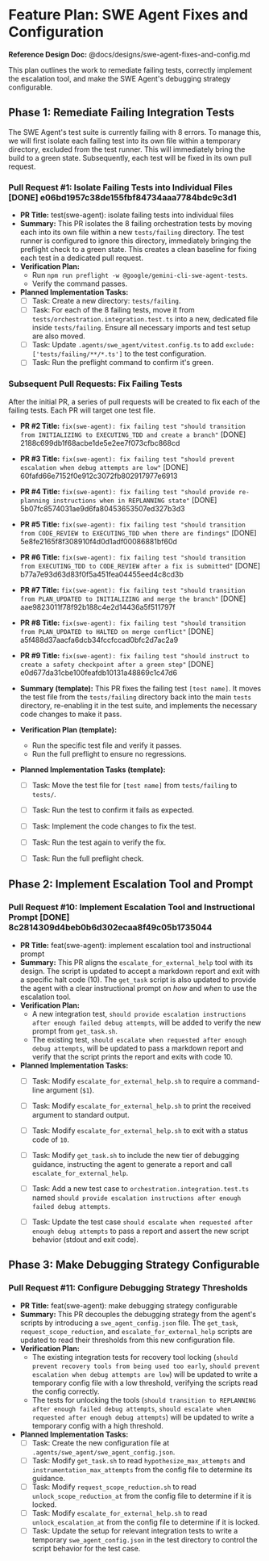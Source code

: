 # Feature Plan: SWE Agent Fixes and Configuration

**Reference Design Doc:** @docs/designs/swe-agent-fixes-and-config.md

This plan outlines the work to remediate failing tests, correctly implement the escalation tool, and make the SWE Agent's debugging strategy configurable.


## Phase 1: Remediate Failing Integration Tests

The SWE Agent's test suite is currently failing with 8 errors. To manage this, we will first isolate each failing test into its own file within a temporary directory, excluded from the test runner. This will immediately bring the build to a green state. Subsequently, each test will be fixed in its own pull request.

### Pull Request #1: Isolate Failing Tests into Individual Files [DONE] e06bd1957c38de155fbf84734aaa7784bdc9c3d1

- **PR Title:** test(swe-agent): isolate failing tests into individual files
- **Summary:** This PR isolates the 8 failing orchestration tests by moving each into its own file within a new `tests/failing` directory. The test runner is configured to ignore this directory, immediately bringing the preflight check to a green state. This creates a clean baseline for fixing each test in a dedicated pull request.
- **Verification Plan:**
  - Run `npm run preflight -w @google/gemini-cli-swe-agent-tests`.
  - Verify the command passes.
- **Planned Implementation Tasks:**
  - [ ] Task: Create a new directory: `tests/failing`.
  - [ ] Task: For each of the 8 failing tests, move it from `tests/orchestration.integration.test.ts` into a new, dedicated file inside `tests/failing`. Ensure all necessary imports and test setup are also moved.
  - [ ] Task: Update `.agents/swe_agent/vitest.config.ts` to add `exclude: ['tests/failing/**/*.ts']` to the test configuration.
  - [ ] Task: Run the preflight command to confirm it's green.

### Subsequent Pull Requests: Fix Failing Tests

After the initial PR, a series of pull requests will be created to fix each of the failing tests. Each PR will target one test file.


- **PR #2 Title:** `fix(swe-agent): fix failing test "should transition from INITIALIZING to EXECUTING_TDD and create a branch"` [DONE] 2188c699db1f68acbe1de5e2ee7f073cfbc868cd
- **PR #3 Title:** `fix(swe-agent): fix failing test "should prevent escalation when debug attempts are low"` [DONE] 60fafd66e7152f0e912c3072fb802917977e6913
- **PR #4 Title:** `fix(swe-agent): fix failing test "should provide re-planning instructions when in REPLANNING state"` [DONE] 5b07fc8574031ae9d6fa80453653507ed327b3d3
- **PR #5 Title:** `fix(swe-agent): fix failing test "should transition from CODE_REVIEW to EXECUTING_TDD when there are findings"` [DONE] 5e8fe2165f8f308910f4d0d1adf00086881bf60d
- **PR #6 Title:** `fix(swe-agent): fix failing test "should transition from EXECUTING_TDD to CODE_REVIEW after a fix is submitted"` [DONE] b77a7e93d63d83f0f5a451fea04455eed4c8cd3b
- **PR #7 Title:** `fix(swe-agent): fix failing test "should transition from PLAN_UPDATED to INITIALIZING and merge the branch"` [DONE] aae9823011f78f92b188c4e2d14436a5f511797f
- **PR #8 Title:** `fix(swe-agent): fix failing test "should transition from PLAN_UPDATED to HALTED on merge conflict"` [DONE] a5f488d37aacfa6dcb34fccfccad0bfc2d7ac2a9
- **PR #9 Title:** `fix(swe-agent): fix failing test "should instruct to create a safety checkpoint after a green step"` [DONE] e0d677da31cbe100feafdb10131a48869c1c47d6

- **Summary (template):** This PR fixes the failing test `[test name]`. It moves the test file from the `tests/failing` directory back into the main `tests` directory, re-enabling it in the test suite, and implements the necessary code changes to make it pass.
- **Verification Plan (template):**
  - Run the specific test file and verify it passes.
  - Run the full preflight to ensure no regressions.
- **Planned Implementation Tasks (template):**
  - [ ] Task: Move the test file for `[test name]` from `tests/failing` to `tests/`.
  - [ ] Task: Run the test to confirm it fails as expected.
  - [ ] Task: Implement the code changes to fix the test.
  - [ ] Task: Run the test again to verify the fix.
  - [ ] Task: Run the full preflight check.



## Phase 2: Implement Escalation Tool and Prompt

### Pull Request #10: Implement Escalation Tool and Instructional Prompt [DONE] 8c2814309d4beb0b6d302ecaa8f49c05b1735044

- **PR Title:** feat(swe-agent): implement escalation tool and instructional prompt
- **Summary:** This PR aligns the `escalate_for_external_help` tool with its design. The script is updated to accept a markdown report and exit with a specific halt code (10). The `get_task` script is also updated to provide the agent with a clear instructional prompt on *how* and *when* to use the escalation tool.
- **Verification Plan:**
  - A new integration test, `should provide escalation instructions after enough failed debug attempts`, will be added to verify the new prompt from `get_task.sh`.
  - The existing test, `should escalate when requested after enough debug attempts`, will be updated to pass a markdown report and verify that the script prints the report and exits with code 10.
- **Planned Implementation Tasks:**
  - [ ] Task: Modify `escalate_for_external_help.sh` to require a command-line argument (`$1`).
  - [ ] Task: Modify `escalate_for_external_help.sh` to print the received argument to standard output.
  - [ ] Task: Modify `escalate_for_external_help.sh` to exit with a status code of `10`.
  - [ ] Task: Modify `get_task.sh` to include the new tier of debugging guidance, instructing the agent to generate a report and call `escalate_for_external_help`.
  - [ ] Task: Add a new test case to `orchestration.integration.test.ts` named `should provide escalation instructions after enough failed debug attempts`.
  - [ ] Task: Update the test case `should escalate when requested after enough debug attempts` to pass a report and assert the new script behavior (stdout and exit code).



## Phase 3: Make Debugging Strategy Configurable

### Pull Request #11: Configure Debugging Strategy Thresholds

- **PR Title:** feat(swe-agent): make debugging strategy configurable
- **Summary:** This PR decouples the debugging strategy from the agent's scripts by introducing a `swe_agent_config.json` file. The `get_task`, `request_scope_reduction`, and `escalate_for_external_help` scripts are updated to read their thresholds from this new configuration file.
- **Verification Plan:**
  - The existing integration tests for recovery tool locking (`should prevent recovery tools from being used too early`, `should prevent escalation when debug attempts are low`) will be updated to write a temporary config file with a low threshold, verifying the scripts read the config correctly.
  - The tests for unlocking the tools (`should transition to REPLANNING after enough failed debug attempts`, `should escalate when requested after enough debug attempts`) will be updated to write a temporary config with a high threshold.
- **Planned Implementation Tasks:**
  - [ ] Task: Create the new configuration file at `.agents/swe_agent/swe_agent_config.json`.
  - [ ] Task: Modify `get_task.sh` to read `hypothesize_max_attempts` and `instrumentation_max_attempts` from the config file to determine its guidance.
  - [ ] Task: Modify `request_scope_reduction.sh` to read `unlock_scope_reduction_at` from the config file to determine if it is locked.
  - [ ] Task: Modify `escalate_for_external_help.sh` to read `unlock_escalation_at` from the config file to determine if it is locked.
  - [ ] Task: Update the setup for relevant integration tests to write a temporary `swe_agent_config.json` in the test directory to control the script behavior for the test case.
